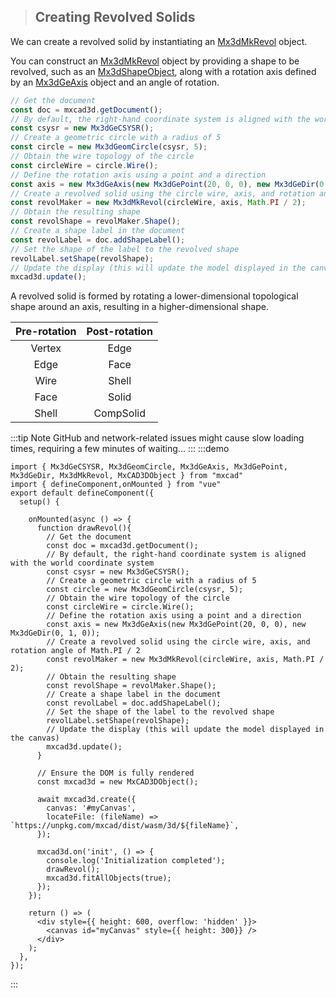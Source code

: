 > ## Creating Revolved Solids

We can create a revolved solid by instantiating an [Mx3dMkRevol]() object.

You can construct an [Mx3dMkRevol]() object by providing a shape to be revolved, such as an [Mx3dShapeObject](), along with a rotation axis defined by an [Mx3dGeAxis]() object and an angle of rotation.

```typescript
// Get the document
const doc = mxcad3d.getDocument();
// By default, the right-hand coordinate system is aligned with the world coordinate system
const csysr = new Mx3dGeCSYSR();
// Create a geometric circle with a radius of 5
const circle = new Mx3dGeomCircle(csysr, 5);
// Obtain the wire topology of the circle
const circleWire = circle.Wire();
// Define the rotation axis using a point and a direction
const axis = new Mx3dGeAxis(new Mx3dGePoint(20, 0, 0), new Mx3dGeDir(0, 1, 0));
// Create a revolved solid using the circle wire, axis, and rotation angle of Math.PI / 2
const revolMaker = new Mx3dMkRevol(circleWire, axis, Math.PI / 2);
// Obtain the resulting shape
const revolShape = revolMaker.Shape();
// Create a shape label in the document
const revolLabel = doc.addShapeLabel();
// Set the shape of the label to the revolved shape
revolLabel.setShape(revolShape);
// Update the display (this will update the model displayed in the canvas)
mxcad3d.update();
```

A revolved solid is formed by rotating a lower-dimensional topological shape around an axis, resulting in a higher-dimensional shape.

| Pre-rotation | Post-rotation |
| :----------: | :-----------: |
|   Vertex     |     Edge      |
|    Edge      |     Face      |
|    Wire      |    Shell      |
|    Face      |    Solid      |
|    Shell     |  CompSolid    |

:::tip Note
GitHub and network-related issues might cause slow loading times, requiring a few minutes of waiting...
:::
:::demo

```tsx
import { Mx3dGeCSYSR, Mx3dGeomCircle, Mx3dGeAxis, Mx3dGePoint, Mx3dGeDir, Mx3dMkRevol, MxCAD3DObject } from "mxcad"
import { defineComponent,onMounted } from "vue"
export default defineComponent({
  setup() {

    onMounted(async () => {
      function drawRevol(){
        // Get the document
        const doc = mxcad3d.getDocument();
        // By default, the right-hand coordinate system is aligned with the world coordinate system
        const csysr = new Mx3dGeCSYSR();
        // Create a geometric circle with a radius of 5
        const circle = new Mx3dGeomCircle(csysr, 5);
        // Obtain the wire topology of the circle
        const circleWire = circle.Wire();
        // Define the rotation axis using a point and a direction
        const axis = new Mx3dGeAxis(new Mx3dGePoint(20, 0, 0), new Mx3dGeDir(0, 1, 0));
        // Create a revolved solid using the circle wire, axis, and rotation angle of Math.PI / 2
        const revolMaker = new Mx3dMkRevol(circleWire, axis, Math.PI / 2);
        // Obtain the resulting shape
        const revolShape = revolMaker.Shape();
        // Create a shape label in the document
        const revolLabel = doc.addShapeLabel();
        // Set the shape of the label to the revolved shape
        revolLabel.setShape(revolShape);
        // Update the display (this will update the model displayed in the canvas)
        mxcad3d.update();
      }

      // Ensure the DOM is fully rendered
      const mxcad3d = new MxCAD3DObject();

      await mxcad3d.create({
        canvas: '#myCanvas',
        locateFile: (fileName) => `https://unpkg.com/mxcad/dist/wasm/3d/${fileName}`,
      });

      mxcad3d.on('init', () => {
        console.log('Initialization completed');
        drawRevol();
        mxcad3d.fitAllObjects(true);
      });
    });

    return () => (
      <div style={{ height: 600, overflow: 'hidden' }}>
        <canvas id="myCanvas" style={{ height: 300}} />
      </div>
    );
  },
});
```
:::